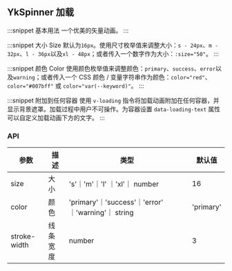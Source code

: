 ## YkSpinner 加载

:::snippet
基本用法
一个优美的矢量动画。
<SpinnerPrimary/>
:::

:::snippet
大小 Size
默认为`16px`。使用尺寸枚举值来调整大小：`s - 24px`、`m - 32px`、`l - 36px`以及`xl - 48px`；或者传入一个数字作为大小：`:size="50"`。
<SpinnerSize/>
:::

:::snippet
颜色 Color
使用颜色枚举值来调整颜色：`primary`、`success`、`error`以及`warning`；或者传入一个 CSS 颜色 / 变量字符串作为颜色：`color="red"`、`color="#007bff"` 或 `color="var(--keyword)"`。
<SpinnerColor/>
:::

:::snippet
附加到任何容器
使用 `v-loading` 指令将加载动画附加在任何容器，并显示背景遮罩。加载过程中用户不可操作。为容器设置 `data-loading-text` 属性可以自定义加载动画下方的文字。
<SpinnerContainer/>
:::

### API

| 参数         | 描述     | 类型                                               | 默认值    |
| ------------ | -------- | -------------------------------------------------- | --------- |
| size         | 大小     | 's'｜'m'｜'l' ｜'xl'｜ number                      | 16        |
| color        | 颜色     | 'primary'｜'success'｜'error' ｜'warning'｜ string | 'primary' |
| stroke-width | 线条宽度 | number                                             | 3         |
